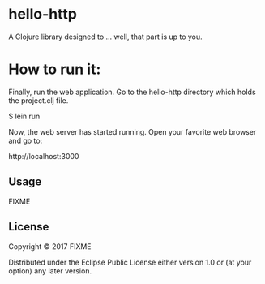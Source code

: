 # hello-http

A Clojure library designed to ... well, that part is up to you.

# How to run it:

Finally, run the web application. Go to the hello-http directory which holds the project.clj file.

$ lein run

Now, the web server has started running. Open your favorite web browser and go to:

http://localhost:3000



## Usage

FIXME

## License

Copyright © 2017 FIXME

Distributed under the Eclipse Public License either version 1.0 or (at
your option) any later version.
